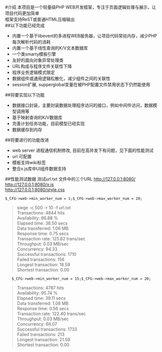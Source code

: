 #介绍
本项目是一个轻量级PHP WEB开发框架，专注于页面逻辑处理与展示，让项目代码更加简单  
框架支持ReST或普通HTML压缩输出  
##以下功能已经完成
  * 内置一个基于libevent的多进程WEB服务器，让项目代码常驻内存，减少PHP每次解析代码的消耗
  * 内置一个基于线性查询的K/V文本数据库
  * 一个类smarty模板引擎
  * 友好的面向对象异常处理类
  * URL构成与程序文件关联性下降
  * 程序业务逻辑模式限定
  * 数据组件或通用逻辑松散化，减少组件之间的关联性
  * session扩展, supperglobal变量在被PHP配置文件禁用状态下仍然能使用

##将要实现以下功能
  * 数据接口封装，主要封装数据处理程序访问的接口，例如中间件访问，数据模型调用等
  * 基于映射查询的K/V数据库
  * 完善计划任务功能，目前模型已经实现
  * 数据缓存到内存

##将要进行的功能改进
  * web server 进程通信机制修改, 目前在高并发下有问题，见下面的性能测试
  * url 可配置
  * 模板支持wiki标签
  * 整合x.js库中UI组件数据支持

##性能测试数据
测试url.txt 文件中的三个URL
    http://127.0.0.1:8080/  
    http://127.0.0.1:8080/x.js  
    http://127.0.0.1:8080/style.css  


`$_CFG->web->min_worker_num = 1;$_CFG->web->max_worker_num = 20;`

>   siege -c 500 -r 10 -f url.txt  
>    Transactions:               4844 hits  
>   Availability:              96.88 %  
>   Elapsed time:              38.50 secs  
>   Data transferred:           1.06 MB  
>   Response time:              0.75 secs  
>   Transaction rate:         125.82 trans/sec  
>    Throughput:             0.03 MB/sec  
>    Concurrency:               94.33  
>   Successful transactions:        1710  
>   Failed transactions:             156  
>    Longest transaction:           18.59  
>   Shortest transaction:           0.00  
  
  
`   $_CFG->web->min_worker_num = 15;$_CFG->web->max_worker_num = 20;` 
>   Transactions:               4787 hits  
>   Availability:              95.74 %  
>   Elapsed time:              39.11 secs  
>   Data transferred:           1.08 MB  
>   Response time:              0.56 secs   
>   Transaction rate:         122.40 trans/sec   
>   Throughput:             0.03 MB/sec   
>   Concurrency:               68.07  
>   Successful transactions:        1733  
>   Failed transactions:             213   
>   Longest transaction:           21.59   
>   Shortest transaction:           0.00  
